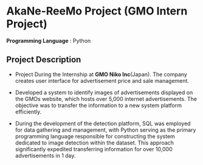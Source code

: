 # AkaNe-ReeMo Project (GMO Intern Project)

**Programming Language** : Python

## Project Description
- Project During the Internship at **GMO Niko Inc**(Japan). The company creates user interface for advertisement price and sale management.

- Developed a system to identify images of advertisements displayed on the GMOs website, which hosts over 5,000 internet advertisements. The objective was to transfer the information to a new system platform efficiently.

- During the development of the detection platform, SQL was employed for data gathering and management, with Python serving as the primary programming language responsible for constructing the system dedicated to image detection within the dataset. This approach significantly expedited transferring information for over 10,000 advertisements in 1 day.
